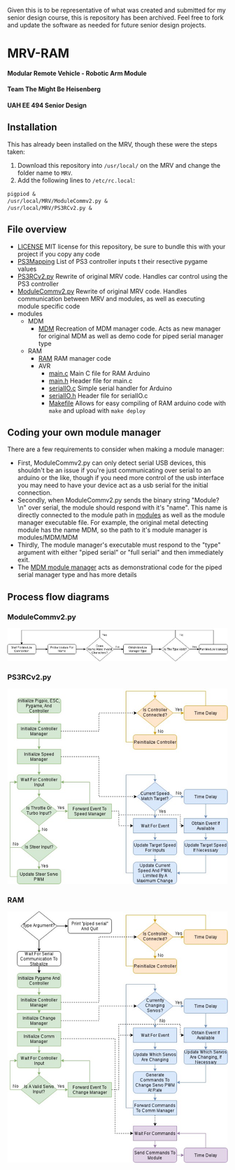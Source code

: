 Given this is to be representative of what was created and submitted for my senior design course, this is repository has been archived.
Feel free to fork and update the software as needed for future senior design projects.

# MRV-RAM
#### Modular Remote Vehicle - Robotic Arm Module
#### Team The Might Be Heisenberg
#### UAH EE 494 Senior Design

## Installation
This has already been installed on the MRV, though these were the steps taken:
1. Download this repository into `/usr/local/` on the MRV and change the folder name to `MRV`.
2. Add the following lines to `/etc/rc.local`:
```
pigpiod &
/usr/local/MRV/ModuleCommv2.py &
/usr/local/MRV/PS3RCv2.py &
```

## File overview
- [LICENSE](LICENSE) MIT license for this repository, be sure to bundle this with your project if you copy any code
- [PS3Mapping](PS3Mapping) List of PS3 controller inputs t their resective pygame values
- [PS3RCv2.py](PS3RCv2.py) Rewrite of original MRV code. Handles car control using the PS3 controller
- [ModuleCommv2.py](ModuleCommv2.py) Rewrite of original MRV code. Handles communication between MRV and modules, as well as executing module specific code
- modules
  - MDM
    - [MDM](modules/MDM/MDM) Recreation of MDM manager code. Acts as new manager for original MDM as well as demo code for piped serial manager type
  - RAM
    - [RAM](modules/RAM/RAM) RAM manager code
    - AVR
      - [main.c](modules/RAM/AVR/main.c) Main C file for RAM Arduino
      - [main.h](modules/RAM/AVR/main.h) Header file for main.c
      - [serialIO.c](modules/RAM/AVR/serialIO.c) Simple serial handler for Arduino
      - [serialIO.h](modules/RAM/AVR/serialIO.h) Header file for serialIO.c
      - [Makefile](modules/RAM/AVR/Makefile) Allows for easy compiling of RAM arduino code with `make` and upload with `make deploy`

## Coding your own module manager
There are a few requirements to consider when making a module manager:
- First, ModuleCommv2.py can only detect serial USB devices, this shouldn't be an issue if you're just communicating over serial to an arduino or the like, though if you need more control of the usb interface you may need to have your device act as a usb serial for the initial connection.
- Secondly, when ModuleCommv2.py sends the binary string "Module?\n" over serial, the module should respond with it's "name". This name is directly connected to the module path in [modules](modules/) as well as the module manager executable file. For example, the original metal detecting module has the name MDM, so the path to it's module manager is modules/MDM/MDM
- Thirdly, The module manager's executable must respond to the "type" argument with either "piped serial" or "full serial" and then immediately exit.
- The [MDM module manager](modules/MDM/MDM) acts as demonstrational code for the piped serial manager type and has more details

## Process flow diagrams
### ModuleCommv2.py
![ModuleCommv2.py](flowcharts/ModuleCommv2.jpg)

### PS3RCv2.py
![PS3RCv2.py](flowcharts/PS3RCv2.jpg)

### RAM
![RAM](flowcharts/RAMManager.jpg)

